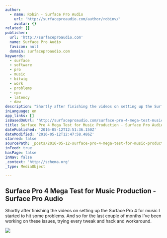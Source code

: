 ```yaml
---
author:
  - name: Robin - Surface Pro Audio
    url: 'http://surfaceproaudio.com/author/robinv/'
    avatar: {}
related: []
publisher:
  url: 'http://surfaceproaudio.com'
  name: Surface Pro Audio
  favicon: null
  domain: surfaceproaudio.com
keywords:
  - surface
  - software
  - pro
  - music
  - bitwig
  - work
  - problems
  - cpu
  - latency
  - daw
description: "Shortly after finishing the videos on setting up the Surface Pro 4 for music I started to hit some problems. And so for the last couple of months I've been working on these issues, trying every tweak and hack and workaround."
inLanguage: en
app_links: []
isBasedOnUrl: 'http://surfaceproaudio.com/surface-pro-4-mega-test-music-production/'
title: Surface Pro 4 Mega Test for Music Production - Surface Pro Audio
datePublished: '2016-05-12T12:51:36.150Z'
dateModified: '2016-05-12T12:47:58.486Z'
starred: false
sourcePath: _posts/2016-05-12-surface-pro-4-mega-test-for-music-production-surface-pro-a.md
inFeed: true
hasPage: false
inNav: false
_context: 'http://schema.org'
_type: MediaObject

---
```

<article style=""><h1>Surface Pro 4 Mega Test for Music Production - Surface Pro Audio</h1><p>Shortly after finishing the videos on setting up the Surface Pro 4 for music I started to hit some problems. And so for the last couple of months I've been working on these issues, trying every tweak and hack and workaround.</p><img src="http://surfaceproaudio.com/wp-content/uploads/2016/05/sp4-probs-thumb_out.jpg" /></article>
